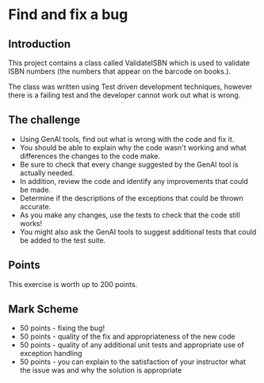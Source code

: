 # Find and fix a bug

## Introduction
This project contains a class called ValidateISBN which is used to validate ISBN numbers (the numbers that appear on the barcode on books.).

The class was written using Test driven development techniques, however there is a failing test and the developer cannot work out what is wrong.

## The challenge
* Using GenAI tools, find out what is wrong with the code and fix it.
* You should be able to explain why the code wasn't working and what differences the changes to the code make.
* Be sure to check that every change suggested by the GenAI tool is actually needed.
* In addition, review the code and identify any improvements that could be made. 
* Determine if the descriptions of the exceptions that could be thrown accurate.
* As you make any changes, use the tests to check that the code still works!
* You might also ask the GenAI tools to suggest additional tests that could be added to the test suite.

## Points
This exercise is worth up to 200 points.

## Mark Scheme

* 50 points - fixing the bug!
* 50 points - quality of the fix and appropriateness of the new code
* 50 points - quality of any additional unit tests and appropriate use of exception handling
* 50 points - you can explain to the satisfaction of your instructor what the issue was and why the solution is appropriate
